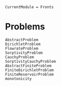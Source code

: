 ```@meta
CurrentModule = Fronts
```

# Problems

```@docs
AbstractProblem
DirichletProblem
FlowrateProblem
SorptivityProblem
CauchyProblem
SorptivityCauchyProblem
AbstractFiniteProblem
FiniteDirichletProblem
FiniteReservoirProblem
monotonicity
```

